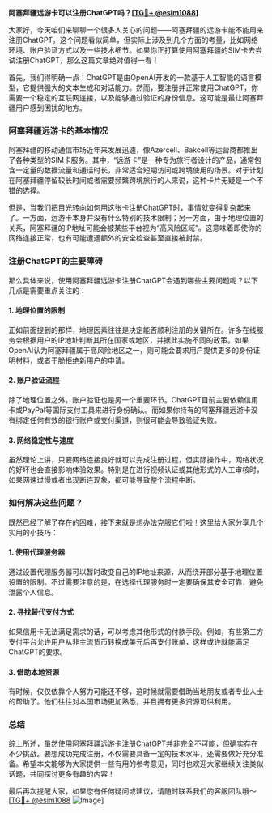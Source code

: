 **阿塞拜疆远游卡可以注册ChatGPT吗？[[TG💪+ @esim1088](https://t.me/s/esim1088)]**

大家好，今天咱们来聊聊一个很多人关心的问题——阿塞拜疆的远游卡能不能用来注册ChatGPT。这个问题看似简单，但实际上涉及到几个方面的考量，比如网络环境、账户验证方式以及一些技术细节。如果你正打算使用阿塞拜疆的SIM卡去尝试注册ChatGPT，那么这篇文章绝对值得一看！

首先，我们得明确一点：ChatGPT是由OpenAI开发的一款基于人工智能的语言模型，它提供强大的文本生成和对话能力。然而，要注册并正常使用ChatGPT，你需要一个稳定的互联网连接，以及能够通过验证的身份信息。这可能是最让阿塞拜疆用户感到困扰的地方。

### 阿塞拜疆远游卡的基本情况

阿塞拜疆的移动通信市场近年来发展迅速，像Azercell、Bakcell等运营商都推出了各种类型的SIM卡服务。其中，“远游卡”是一种专为旅行者设计的产品，通常包含一定量的数据流量和通话时长，非常适合短期访问或跨境使用的场景。对于计划在阿塞拜疆停留较长时间或者需要频繁跨境旅行的人来说，这种卡片无疑是一个不错的选择。

但是，当我们把目光转向如何用这张卡注册ChatGPT时，事情就变得复杂起来了。一方面，远游卡本身并没有什么特别的技术限制；另一方面，由于地理位置的关系，阿塞拜疆的IP地址可能会被某些平台视为“高风险区域”。这意味着即使你的网络连接正常，也有可能遭遇额外的安全检查甚至直接被封禁。

### 注册ChatGPT的主要障碍

那么具体来说，使用阿塞拜疆远游卡注册ChatGPT会遇到哪些主要问题呢？以下几点是需要重点关注的：

#### 1. 地理位置的限制
正如前面提到的那样，地理因素往往是决定能否顺利注册的关键所在。许多在线服务会根据用户的IP地址判断其所在国家或地区，并据此实施不同的政策。如果OpenAI认为阿塞拜疆属于高风险地区之一，则可能会要求用户提供更多的身份证明材料，或者干脆拒绝新用户的申请。

#### 2. 账户验证流程
除了地理位置之外，账户验证也是另一个重要环节。ChatGPT目前主要依赖信用卡或PayPal等国际支付工具来进行身份确认。而如果你持有的阿塞拜疆远游卡没有绑定任何有效的银行账户或支付渠道，则很可能会导致验证失败。

#### 3. 网络稳定性与速度
虽然理论上讲，只要网络连接良好就可以完成注册过程，但实际操作中，网络状况的好坏也会直接影响体验效果。特别是在进行视频认证或其他形式的人工审核时，如果网速过慢或者出现断连现象，都可能导致整个流程中断。

### 如何解决这些问题？

既然已经了解了存在的困难，接下来就是想办法克服它们啦！这里给大家分享几个实用的小技巧：

#### 1. 使用代理服务器
通过设置代理服务器可以暂时改变自己的IP地址来源，从而绕开部分基于地理位置设置的限制。不过需要注意的是，在选择代理服务时一定要确保其安全可靠，避免泄露个人信息。

#### 2. 寻找替代支付方式
如果信用卡无法满足需求的话，可以考虑其他形式的付款手段。例如，有些第三方支付平台允许用户从非主流货币转换成美元后再支付账单，这样或许就能满足ChatGPT的要求。

#### 3. 借助本地资源
有时候，仅仅依靠个人努力可能还不够，这时候就需要借助当地朋友或者专业人士的帮助了。他们往往对本国市场更加熟悉，并且拥有更多资源可供利用。

### 总结

综上所述，虽然使用阿塞拜疆远游卡注册ChatGPT并非完全不可能，但确实存在不少挑战。要想成功完成注册，不仅需要具备一定的技术水平，还需要做好充分准备。希望本文能够为大家提供一些有用的参考意见，同时也欢迎大家继续关注类似话题，共同探讨更多有趣的内容！

最后再次提醒大家，如果您有任何疑问或建议，请随时联系我们的客服团队哦～ [[TG💪+ @esim1088](https://t.me/s/esim1088) ![Image](https://i.postimg.cc/4NQfJmqS/Snipaste-2025-05-13-00-14-12.png)]